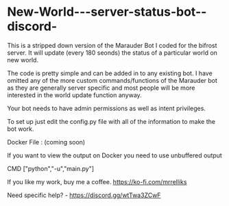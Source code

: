 # New-World---server-status-bot--discord-
This is a stripped down version of the Marauder Bot I coded for the bifrost server. It will update (every 180 seonds) the status of a particular world on new world.

The code is pretty simple and can be added in to any existing bot. I have omitted any of the more custom commands/functions of the Marauder bot as they are generally
server specific and most people will be more interested in the world update function anyway.

Your bot needs to have admin permissions as well as intent privileges.

To set up just edit the config.py file with all of the information to make the bot work.

Docker File : (coming soon)

If you want to view the output on Docker you need to use unbuffered output

CMD ["python","-u","main.py"]



If you like my work, buy me a coffee. https://ko-fi.com/mrrelliks


Need specific help? - https://discord.gg/wtTwa3ZCwF
